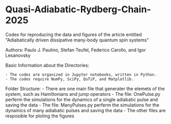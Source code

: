 # Quasi-Adiabatic-Rydberg-Chain-2025

Codes for reproducing the data and figures of the article entitled "Adiabatically driven dissipative many-body quantum spin systems"

Authors: Paulo J. Paulino, Stefan Teufel, Federico Carollo, and Igor Lesanovsky


Basic Information about the Directories:

    - The codes are organized in Jupyter notebooks, written in Python.
    - The codes require NumPy, SciPy, QuTiP, and Matplotlib.


Folder Structure:
    - There are one main file that generater the elemets of the system, such as Hamiltonians and jump operators 
    - The file: OnePulse.py perferm the simulations for the dynamics of a single adiabatic pulse and saving the data
    - The file: ManyPulses.py perferm the simulations for the dynamics of many adiabatic pulses and saving the data
    - The other files are resposible for ploting the figures 
